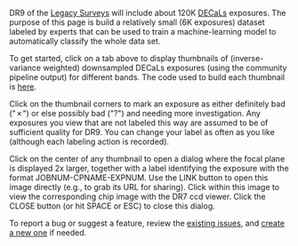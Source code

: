 <p>
    DR9 of the <a href="http://legacysurvey.org/decamls/">Legacy Surveys</a> will include about 120K
    <a href="http://legacysurvey.org/decamls/">DECaLs</a> exposures. The purpose of this page is build a
    relatively small (6K exposures) dataset labeled by experts that can be used to train a machine-learning model to automatically
    classify the whole data set.
</p>
<p>
    To get started, click on a tab above to display thumbnails of (inverse-variance weighted) downsampled DECaLs exposures (using the 
    community pipeline output) for different bands. The code used to build each thumbnail is
    <a href="https://github.com/dkirkby/legacyQA/blob/master/extract.py">here</a>.
</p>
<p>
    Click on the thumbnail corners to mark an exposure as either definitely bad ("&cross;") or else possibly bad ("?")
    and needing more investigation. Any exposures you view that are not labeled this way are assumed to be of sufficient quality for DR9.
    You can change your label as often as you like (although each labeling action is recorded).
</p>
<p>
    Click on the center of any thumbnail to
    open a dialog where the focal plane is displayed 2x larger, together with a label identifying the exposure with the format
    JOBNUM-CPNAME-EXPNUM.  Use the LINK button to open this image directly (e.g., to grab its URL for sharing).  Click within this image 
    to view the corresponding chip image with the DR7 ccd viewer. Click the CLOSE button (or hit SPACE or ESC) to close this dialog.
</p>
<p>
    To report a bug or suggest a feature, review the <a href="https://github.com/dkirkby/legacyQA/issues">existing issues</a>, and
    <a href="https://github.com/dkirkby/legacyQA/issues/new">create a new one</a> if needed.
</p>
